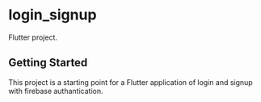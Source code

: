 # login_signup

Flutter project.

## Getting Started

This project is a starting point for a Flutter application of login and signup with firebase authantication.

